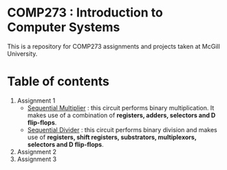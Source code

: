 # COMP273 : Introduction to Computer Systems
This is a repository for COMP273 assignments and projects taken at McGill University.

# Table of contents
1. Assignment 1
    * [Sequential Multiplier](Asgn1/SequentialMultiplier.circ) : this circuit performs binary multiplication. It makes use of a combination of __registers, adders, selectors and D flip-flops__.
    * [Sequential Divider](Asgn1/SequentialDivider.circ) : this circuit performs binary division and makes use of __registers, shift registers, substrators, multiplexors, selectors and D flip-flops__.
2. Assignment 2
3. Assignment 3

